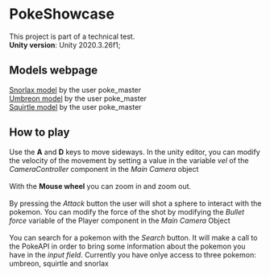 # PokeShowcase
This project is part of a technical test.</br>
**Unity version**: Unity 2020.3.26f1;

## Models webpage

[Snorlax model](https://free3d.com/es/modelo-3d/snorlax-pokemon-54436.html) by the user poke_master </br>
[Umbreon model](https://free3d.com/es/modelo-3d/umbreon-pokemon-13701.html) by the user poke_master </br>
[Squirtle model](https://free3d.com/es/modelo-3d/squirtle-pokemon-4335.html) by the user poke_master </br>

## How to play

Use the **A** and **D** keys to move sideways. In the unity editor, you can modify the velocity of the movement by setting a value in the variable _vel_ of the _CameraController_ component in the _Main Camera_ object<br/>
<br/>
With the **Mouse wheel** you can zoom in and zoom out.</br>
</br>
By pressing the _Attack_ button the user will shot a sphere to interact with the pokemon. You can modify the force of the shot by modifying the _Bullet force_ variable of the Player component in the _Main Camera_ Object <br/>
<br/>
You can search for a pokemon with the _Search_ button. It will make a call to the PokeAPI in order to bring some information about the pokemon you have in the _input field_. Currently you have onlye access to three pokemon: umbreon, squirtle and snorlax</br>
</br>


